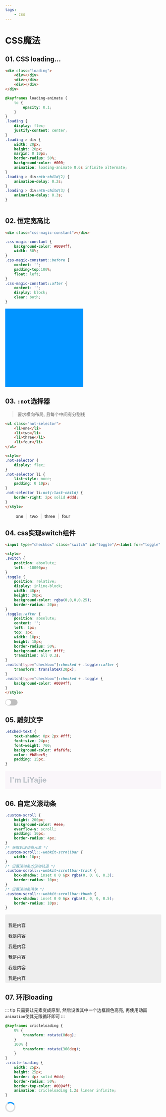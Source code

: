 ```yaml
---
tags:
    - css
---
```


# CSS魔法
## 01. CSS loading...

```html
<div class="loading">
    <div></div>
    <div></div>
    <div></div>
</div>
```

<!-- more -->

```css
@keyframes loading-animate {
    to {
        opacity: 0.1;
    }
}
.loading {
    display: flex;
    justify-content: center;
}
.loading > div {
    width: 20px;
    height: 20px;
    margin: 0 10px;
    border-radius: 50%;
    background-color: #000;
    animation: loading-animate 0.6s infinite alternate;
}
.loading > div:nth-child(2) {
    animation-delay: 0.2s;
}
.loading > div:nth-child(3) {
    animation-delay: 0.3s;
}
```

<div class="loading">
    <div></div>
    <div></div>
    <div></div>
</div>
<style>

@keyframes loading-animate {
    to {
        opacity: 0.1;
    }
}
.loading {
    display: flex;
    justify-content: center;
}
.loading > div {
    width: 20px;
    height: 20px;
    margin: 0 10px;
    border-radius: 50%;
    background-color: #000;
    animation: loading-animate 0.6s infinite alternate;
}
.loading > div:nth-child(2) {
    animation-delay: 0.2s;
}
.loading > div:nth-child(3) {
    animation-delay: 0.4s;
}
</style>

## 02. 恒定宽高比

```html
<div class="css-magic-constant"></div>
```

```css
.css-magic-constant {
    background-color: #0094ff;
    width: 50%;
}
.css-magic-constant::before {
    content: '';
    padding-top:100%;
    float: left;
}
.css-magic-constant::after {
    content: '';
    display: block;
    clear: both;
}
```

<div class="css-magic-constant">
</div>

<style>
.css-magic-constant {
    background-color: #0094ff;
    width: 50%;
}
.css-magic-constant::before {
    content: '';
    padding-top:100%;
    float: left;
}
.css-magic-constant::after {
    content: '';
    display: block;
    clear: both;
}
</style>


## 03. `:not`选择器

> 要求横向布局, 且每个中间有分割线

```html
<ul class="not-selector">
    <li>one</li>
    <li>two</li>
    <li>three</li>
    <li>four</li>
</ul>

<style>
.not-selector {
    display: flex;
}
.not-selector li {
    list-style: none;
    padding: 0 10px;
}
.not-selector li:not(:last-child) {
    border-right: 2px solid #ddd;
}
</style>
```

<ul class="not-selector">
    <li>one</li>
    <li>two</li>
    <li>three</li>
    <li>four</li>
</ul>

<style>
.not-selector {
    display: flex;
}
.not-selector li {
    list-style: none;
    padding: 0 10px;
}
.not-selector li:not(:last-child) {
    border-right: 2px solid #ddd;
}
</style>

## 04. css实现switch组件

```html
<input type="checkbox" class="switch" id="toggle"/><label for="toggle" class="toggle"></label>

<style>
.switch {
    position: absolute;
    left: -10000px;
}
.toggle {
    position: relative;
    display: inline-block;
    width: 40px;
    height: 20px;
    background-color: rgba(0,0,0,0.25);
    border-radius: 20px;
}
.toggle::after {
    position: absolute;
    content: '';
    left: 1px;
    top: 1px;
    width: 18px;
    height: 18px;
    border-radius: 50%;
    background-color: #fff;
    transition: all 0.3s;
}
.switch[type="checkbox"]:checked + .toggle::after {
    transform: translateX(20px);
}
.switch[type="checkbox"]:checked + .toggle {
    background-color: #0094ff;
}
</style>
```

<input type="checkbox" class="switch" id="toggle"/><label for="toggle" class="toggle"></label>

<style>
.switch {
    position: absolute;
    left: -10000px;
}
.toggle {
    position: relative;
    display: inline-block;
    width: 40px;
    height: 20px;
    border-radius: 10px;
    background-color: rgba(0,0,0,0.25);
}
.toggle::after {
    position: absolute;
    content: '';
    left: 1px;
    top: 1px;
    width: 18px;
    height: 18px;
    border-radius: 50%;
    background-color: #fff;
    transition: all 0.3s;
}
.switch[type="checkbox"]:checked + .toggle::after {
    transform: translateX(20px);
}
.switch[type="checkbox"]:checked + .toggle {
    background-color: #0094ff;
}
</style>

## 05. 雕刻文字

```css
.etched-text {
    text-shadow: 0px 2px #fff;
    font-size: 24px;
    font-weight: 700;
    background-color: #faf6fa;
    color: #b8bec5;
    padding: 15px;
}
```

<div class="etched-text">I'm LiYajie</div>

<style>
.etched-text {
    text-shadow: 0px 2px #fff;
    font-size: 24px;
    font-weight: 700;
    background-color: #faf6fa;
    color: #b8bec5;
    padding: 15px;
}
</style>

## 06. 自定义滚动条

```css
.custom-scroll {
    height: 200px;
    background-color: #eee;
    overflow-y: scroll;
    padding: 10px;
    border-radius: 4px;
}
/* 获取到滚动条元素 */
.custom-scroll::-webkit-scrollbar {
    width: 10px;
}
/* 设置滚动条的滚动轨道 */
.custom-scroll::-webkit-scrollbar-track {
    box-shadow: inset 0 0 6px rgba(0, 0, 0, 0.3);
    border-radius: 10px;
}
/* 设置滚动条滑块 */
.custom-scroll::-webkit-scrollbar-thumb {
    box-shadow: inset 0 0 6px rgba(0, 0, 0, 0.5);
    border-radius: 10px;
}
```
<div class="custom-scroll">
    <p>我是内容</p>
    <p>我是内容</p>
    <p>我是内容</p>
    <p>我是内容</p>
    <p>我是内容</p>
    <p>我是内容</p>
    <p>我是内容</p>
</div>

<style>
.custom-scroll {
    height: 200px;
    background-color: #eee;
    overflow-y: scroll;
    padding: 10px;
    border-radius: 4px;
}
.custom-scroll::-webkit-scrollbar {
    width: 10px;
}
.custom-scroll::-webkit-scrollbar-track {
    box-shadow: inset 0 0 6px rgba(0, 0, 0, 0.3);
    border-radius: 10px;
}
.custom-scroll::-webkit-scrollbar-thumb {
    box-shadow: inset 0 0 6px rgba(0, 0, 0, 0.5);
    border-radius: 10px;
}
</style>

## 07. 环形loading

::: tip
只需要让元素变成原型, 然后设置其中一个边框颜色高亮, 再使用动画`animation`使其无限循环即可
:::

```css
@keyframes cricleloading {
    0% {
        transform: rotate(0deg);
    }
    100% {
        transform: rotate(360deg);
    }
}
.cricle-loading {
    width: 25px;
    height: 25px;
    border: 4px solid #ddd;
    border-radius: 50%;
    border-top-color: #0094ff;
    animation: cricleloading 1.2s linear infinite;
}
```

<div class="cricle-loading"></div>

<style>
@keyframes cricleloading {
    0% {
        transform: rotate(0deg);
    }
    100% {
        transform: rotate(360deg);
    }
}
.cricle-loading {
    width: 25px;
    height: 25px;
    border: 4px solid #ddd;
    border-radius: 50%;
    border-top-color: #0094ff;
    animation: cricleloading 1.2s linear infinite;
}
</style>

